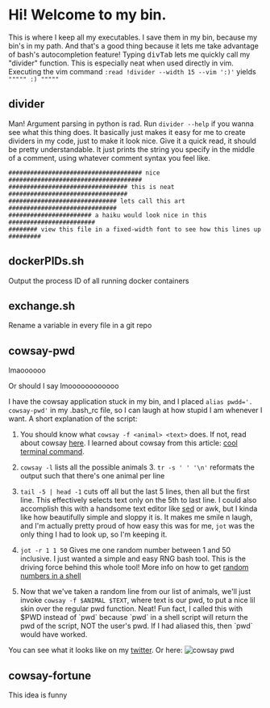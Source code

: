 # Hi! Welcome to my bin.

This is where I keep all my executables. I save them in my bin, because my bin's in my path. And that's a good thing because it lets me take advantage of bash's autocompletion feature! Typing <kbd>d</kbd><kbd>i</kbd><kbd>v</kbd><kbd>Tab</kbd> lets me quickly call my "divider" function. This is especially neat when used directly in vim. Executing the vim command `:read !divider --width 15 --vim ':)'` yields `""""" :) """""`

## divider

Man! Argument parsing in python is rad. Run `divider --help` if you wanna see what this thing does. It basically just makes it easy for me to create dividers in my code, just to make it look nice. Give it a quick read, it should be pretty understandable. It just prints the string you specify in the middle of a comment, using whatever comment syntax you feel like.

```
##################################### nice #####################################
################################# this is neat #################################
############################## lets call this art ##############################
####################### a haiku would look nice in this ########################
######## view this file in a fixed-width font to see how this lines up #########
```

## dockerPIDs.sh

Output the process ID of all running docker containers

## exchange.sh

Rename a variable in every file in a git repo

## cowsay-pwd

lmaoooooo

Or should I say lmoooooooooooo

I have the cowsay application stuck in my bin, and I placed `alias pwdd='. cowsay-pwd'` in my .bash_rc file, so I can laugh at how stupid I am whenever I want. A short explanation of the script:

1. You should know what `cowsay -f <animal> <text>` does. If not, read about cowsay [here](https://askubuntu.com/questions/527501/what-cowsay-characters-does-ubuntu-have-by-default-and-how-can-i-test-them). I learned about cowsay from this article: [cool terminal command](http://smashingtips.com/linux/cool-terminal-commands-for-linux).

2. `cowsay -l` lists all the possible animals 3. `tr -s ' ' '\n'` reformats the output such that there's one animal per line

4. `tail -5 | head -1` cuts off all but the last 5 lines, then all but the first line. This effectively selects text only on the 5th to last line. I could also accomplish this with a handsome text editor like [sed](https://stackoverflow.com/questions/6022384/bash-tool-to-get-nth-line-from-a-file) or awk, but I kinda like how beautifully simple and sloppy it is. It makes me smile n laugh, and I'm actually pretty proud of how easy this was for me, `jot` was the only thing I had to look up, so I'm keeping it.

5. `jot -r 1 1 50` Gives me one random number between 1 and 50 inclusive. I just wanted a simple and easy RNG bash tool. This is the driving force behind this whole tool! More info on how to get [random numbers in a shell](https://stackoverflow.com/questions/2556190/random-number-from-a-range-in-a-bash-script)

6. Now that we've taken a random line from our list of animals, we'll just invoke `cowsay -f $ANIMAL $TEXT`, where text is our pwd, to put a nice lil skin over the regular pwd function. Neat! Fun fact, I called this with $PWD instead of \`pwd\` because \`pwd\` in a shell script will return the pwd of the script, NOT the user's pwd. If I had aliased this, then \`pwd\` would have worked.

You can see what it looks like on my
[twitter](https://twitter.com/Adsweed/status/954638087660777475). Or here:
![cowsay pwd](img/cowsay-pwd.png)

## cowsay-fortune

This idea is funny

